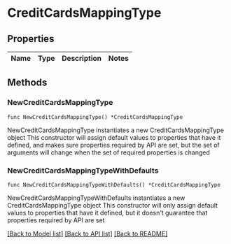# CreditCardsMappingType

## Properties

Name | Type | Description | Notes
------------ | ------------- | ------------- | -------------

## Methods

### NewCreditCardsMappingType

`func NewCreditCardsMappingType() *CreditCardsMappingType`

NewCreditCardsMappingType instantiates a new CreditCardsMappingType object
This constructor will assign default values to properties that have it defined,
and makes sure properties required by API are set, but the set of arguments
will change when the set of required properties is changed

### NewCreditCardsMappingTypeWithDefaults

`func NewCreditCardsMappingTypeWithDefaults() *CreditCardsMappingType`

NewCreditCardsMappingTypeWithDefaults instantiates a new CreditCardsMappingType object
This constructor will only assign default values to properties that have it defined,
but it doesn't guarantee that properties required by API are set


[[Back to Model list]](../README.md#documentation-for-models) [[Back to API list]](../README.md#documentation-for-api-endpoints) [[Back to README]](../README.md)


